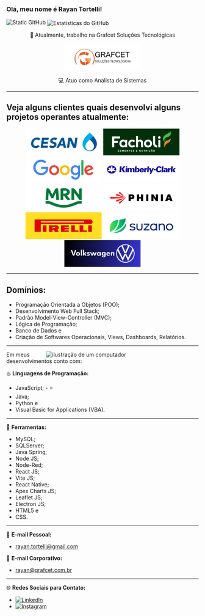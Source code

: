 ### Olá, meu nome é Rayan Tortelli!

<img src="https://img.shields.io/static/v1?label=Overview&message=Rayan%20Tortelli&color=f8efd4&style=for-the-badge&logo=GitHub" alt="Static GitHub">

<img align='center' src="https://github-readme-stats.vercel.app/api?username=Tortelliz&show_icons=true&title_color=783c00&text_color=af552e&icon_color=783c00&bg_color=f8efd4&cache_seconds=2300" alt="Estatísticas do GitHub">

<p align="center">💼 Atualmente, trabalho na Grafcet Soluções Tecnológicas</p>

<p align="center">
  <img src="https://raw.githubusercontent.com/Tortelliz/portfolio-images/main/grafcet/grafcet-logo.svg" width="200px" />
</p>

<p align="center">💻 Atuo como Analista de Sistemas</p>

---

<h2>Veja alguns clientes quais desenvolvi alguns projetos operantes atualmente:</h2>

<p align="center">
  <img src="https://raw.githubusercontent.com/Tortelliz/portfolio-images/main/cesan/cesan-logo.svg" width="200px" />
  <img src="https://raw.githubusercontent.com/Tortelliz/portfolio-images/main/facholi/facholi-logo.svg" width="200px" />
  <img src="https://raw.githubusercontent.com/Tortelliz/portfolio-images/main/google/google-logo.svg" width="200px" />
  <img src="https://raw.githubusercontent.com/Tortelliz/portfolio-images/main/kimberly-clark/kimberly-clark-logo.svg" width="200px" />
  <img src="https://raw.githubusercontent.com/Tortelliz/portfolio-images/main/mrn/mrn-logo.svg" width="200px" />
  <img src="https://raw.githubusercontent.com/Tortelliz/portfolio-images/main/phinia/phinia-logo.svg" width="200px" />
  <img src="https://raw.githubusercontent.com/Tortelliz/portfolio-images/main/pirelli/pirelli-logo.svg" width="200px" />
  <img src="https://raw.githubusercontent.com/Tortelliz/portfolio-images/main/suzano/suzano-logo.svg" width="200px" />
  <img src="https://raw.githubusercontent.com/Tortelliz/portfolio-images/main/volkswagen/volkswagen-logo.svg" width="200px" />
</p>

---

<h2>Domínios:</h2>

- Programação Orientada a Objetos (POO);
- Desenvolvimento Web Full Stack;
- Padrão Model-View-Controller (MVC);
- Lógica de Programação;
- Banco de Dados e
- Criação de Softwares Operacionais, Views, Dashboards, Relatórios.

---

<img src="https://raw.githubusercontent.com/MicaelliMedeiros/micaellimedeiros/master/image/computer-illustration.png" alt="ilustração de um computador" min-width="400px" max-width="400px" width="400px" align="right">

<p align="left">Em meus desenvolvimentos conto com:</p>

♨️ **Linguagens de Programação:**

- JavaScript; - ⭐
- Java;
- Python e
- Visual Basic for Applications (VBA).

---

🔧 **Ferramentas:**

- MySQL;
- SQLServer;
- Java Spring;
- Node JS;
- Node-Red;
- React JS;
- Vite JS;
- React Native;
- Apex Charts JS;
- Leaflet JS;
- Electron JS;
- HTML5 e
- CSS.

---

📧 **E-mail Pessoal:**

- rayan.tortelli@gmail.com

📧 **E-mail Corporativo:**

- rayan@grafcet.com.br

---

🌐 **Redes Sociais para Contato:**

- [![LinkedIn](https://img.shields.io/badge/-LinkedIn-blue?style=flat-square&logo=Linkedin&logoColor=white)](https://www.linkedin.com/in/rayan-tortelli-b7581a186)
- [![Instagram](https://img.shields.io/badge/-Instagram-purple?style=flat-square&logo=Instagram&logoColor=white)](https://www.instagram.com/rayan.tortelli)
